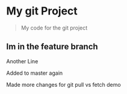 # My git Project

> My code for the git project

## Im in the feature branch

Another Line

Added to master again

Made more changes for git pull vs fetch demo
